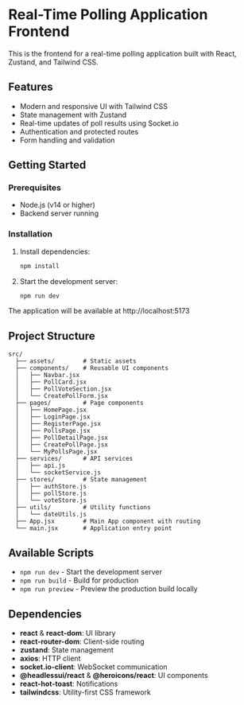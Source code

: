 # Real-Time Polling Application Frontend

This is the frontend for a real-time polling application built with React, Zustand, and Tailwind CSS.

## Features

- Modern and responsive UI with Tailwind CSS
- State management with Zustand
- Real-time updates of poll results using Socket.io
- Authentication and protected routes
- Form handling and validation

## Getting Started

### Prerequisites

- Node.js (v14 or higher)
- Backend server running

### Installation

1. Install dependencies:
   ```bash
   npm install
   ```

2. Start the development server:
   ```bash
   npm run dev
   ```

The application will be available at http://localhost:5173

## Project Structure

```
src/
  ├── assets/        # Static assets
  ├── components/    # Reusable UI components
  │   ├── Navbar.jsx
  │   ├── PollCard.jsx
  │   ├── PollVoteSection.jsx
  │   └── CreatePollForm.jsx
  ├── pages/         # Page components
  │   ├── HomePage.jsx
  │   ├── LoginPage.jsx
  │   ├── RegisterPage.jsx
  │   ├── PollsPage.jsx
  │   ├── PollDetailPage.jsx
  │   ├── CreatePollPage.jsx
  │   └── MyPollsPage.jsx
  ├── services/      # API services
  │   ├── api.js
  │   └── socketService.js
  ├── stores/        # State management
  │   ├── authStore.js
  │   ├── pollStore.js
  │   └── voteStore.js
  ├── utils/         # Utility functions
  │   └── dateUtils.js
  ├── App.jsx        # Main App component with routing
  └── main.jsx       # Application entry point
```

## Available Scripts

- `npm run dev` - Start the development server
- `npm run build` - Build for production
- `npm run preview` - Preview the production build locally

## Dependencies

- **react** & **react-dom**: UI library
- **react-router-dom**: Client-side routing
- **zustand**: State management
- **axios**: HTTP client
- **socket.io-client**: WebSocket communication
- **@headlessui/react** & **@heroicons/react**: UI components
- **react-hot-toast**: Notifications
- **tailwindcss**: Utility-first CSS framework

